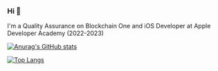 ### Hi 👋

I'm a Quality Assurance on Blockchain One and iOS Developer at Apple Developer Academy (2022-2023)


[![Anurag's GitHub stats](https://github-readme-stats.vercel.app/api?username=mbcalisto&theme=dark&show_icons=true)](https://github.com/anuraghazra/github-readme-stats)

[![Top Langs](https://github-readme-stats.vercel.app/api/top-langs/?username=mbcalisto&theme=dark&show_icons=true&langs_count=4)](https://github.com/anuraghazra/github-readme-stats)
